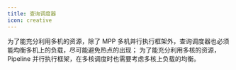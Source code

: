 ```yaml
---
title: 查询调度器
icon: creative
---
```


为了能充分利用多机的资源，除了 MPP 多机并行执行框架外，查询调度器也必须能均衡多机上的负载，尽可能避免热点的出现；
为了能充分利用多核的资源，Pipeline 并行执行框架，在多核调度时也需要考虑多核上负载的均衡。


